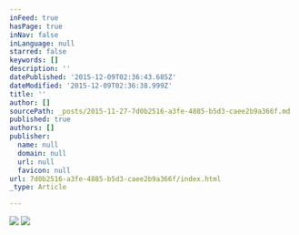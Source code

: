```yaml
---
inFeed: true
hasPage: true
inNav: false
inLanguage: null
starred: false
keywords: []
description: ''
datePublished: '2015-12-09T02:36:43.685Z'
dateModified: '2015-12-09T02:36:38.999Z'
title: ''
author: []
sourcePath: _posts/2015-11-27-7d0b2516-a3fe-4885-b5d3-caee2b9a366f.md
published: true
authors: []
publisher:
  name: null
  domain: null
  url: null
  favicon: null
url: 7d0b2516-a3fe-4885-b5d3-caee2b9a366f/index.html
_type: Article

---
```

![](https://the-grid-user-content.s3-us-west-2.amazonaws.com/b694b4df-ffbf-4dff-9f60-d7043fd2b7d8.jpg)
![](https://the-grid-user-content.s3-us-west-2.amazonaws.com/155bee36-1a77-42c0-af25-8add24207a09.jpg)